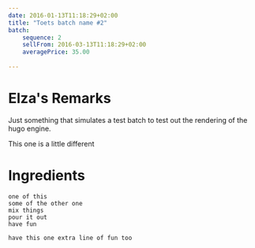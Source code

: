 ```yaml
---
date: 2016-01-13T11:18:29+02:00
title: "Toets batch name #2"
batch:
    sequence: 2
    sellFrom: 2016-03-13T11:18:29+02:00
    averagePrice: 35.00
   
---
```


# Elza's Remarks

Just something that simulates a test batch to test out the rendering of the hugo engine.

This one is a little different

# Ingredients

```
one of this
some of the other one
mix things
pour it out
have fun

have this one extra line of fun too
```
